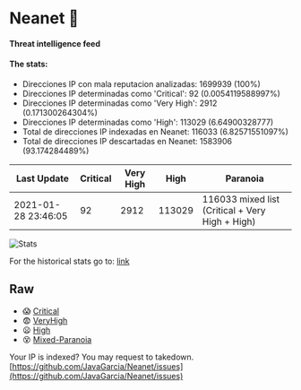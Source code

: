 # Neanet :hocho:
#### Threat intelligence feed
#### The stats:

- Direcciones IP con mala reputacion analizadas: 1699939 (100%)
- Direcciones IP determinadas como 'Critical':  92 (0.0054119588997%)
- Direcciones IP determinadas como 'Very High':  2912 (0.171300264304%)
- Direcciones IP determinadas como 'High':  113029 (6.64900328777)
- Total de direcciones IP indexadas en Neanet:  116033 (6.82571551097%)
- Total de direcciones IP descartadas en Neanet:  1583906 (93.174284489%)

| Last Update | Critical | Very High | High | Paranoia |
| --- | --- | --- | --- | --- |
| 2021-01-28 23:46:05 | 92 | 2912 | 113029 | 116033 mixed list (Critical + Very High + High)|

![Stats](https://docs.google.com/spreadsheets/d/e/2PACX-1vSnaNMIXVabIpDJjufMlzH7poXnshF3mgd8Is1g9ytUEzVsP5my4Trn8f-xkoLLQ38xpL3HtmUexLo6/pubchart?oid=501124687&format=image)

For the historical stats go to: [link](/stats.csv)
## Raw
- :scream: [Critical](https://raw.githubusercontent.com/JavaGarcia/Neanet/master/blacklists/neanet_critical.txt)
- :fearful: [VeryHigh](https://raw.githubusercontent.com/JavaGarcia/Neanet/master/blacklists/neanet_veryHigh.txtt)
- :frowning: [High](https://raw.githubusercontent.com/JavaGarcia/Neanet/master/blacklists/neanet_high.txt)
- :dizzy_face: [Mixed-Paranoia](https://raw.githubusercontent.com/JavaGarcia/Neanet/master/blacklists/neanet_all.txt)


Your IP is indexed? You may request to takedown. [https://github.com/JavaGarcia/Neanet/issues](https://github.com/JavaGarcia/Neanet/issues)



















































































































































































































































































































































































































































































































































































































































































































































































































































































































































































































































































































































































































































































































































































































































































































































































































































































































































































































































































































































































































































































































































































































































































































































































































































































































































































































































































































































































































































































































































































































































































































































































































































































































































































































































































































































































































































































































































































































































































































































